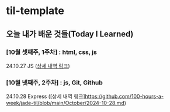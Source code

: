 # til-template

## 오늘 내가 배운 것들(Today I Learned)

### [10월 셋째주, 1주차] : html, css, js
24.10.27 JS ([상세 내역 링크](https://github.com/100-hours-a-week/jade-til/blob/main/October/2024-10-27.md))

### [10월 넷째주, 2주차] : js, Git, Github
24.10.28 Express ([상세 내역 링크]https://github.com/100-hours-a-week/jade-til/blob/main/October/2024-10-28.md)
  
